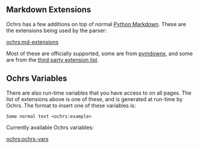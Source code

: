 ## Markdown Extensions

Ochrs has a few additions on top of normal [Python Markdown](https://python-markdown.github.io/).  These are the extensions being used by the parser:

<ochrs:md-extensions>

Most of these are officially supported, some are from [pymdownx](https://facelessuser.github.io/pymdown-extensions/), and some are from the [third party extension list](https://github.com/Python-Markdown/markdown/wiki/Third-Party-Extensions).

## Ochrs Variables

There are also run-time variables that you have access to on all pages.  The list of extensions above is one of these, and is generated at run-time by Ochrs.  The format to insert one of these variables is:

```
Some normal text <ochrs:example>
```

Currently available Ochrs variables:

<ochrs:ochrs-vars>